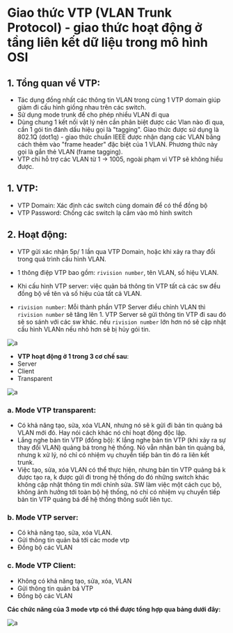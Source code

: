# Giao thức VTP (VLAN Trunk Protocol) - giao thức hoạt động ở tầng liên kết dữ liệu trong mô hình OSI

## 1. Tổng quan về VTP:

- Tác dụng đồng nhất các thông tin VLAN trong cùng 1 VTP domain giúp giảm đi cấu hình giống nhau trên các switch.
- Sử dụng mode trunk để cho phép nhiều VLAN đi qua
- Dùng chung 1 kết nối vật lý nên cần phân biệt được các Vlan nào đi qua, cần 1 gói tin đánh dấu hiệu gọi là "tagging".
Giao thức được sử dụng là 802.1Q (dot1q) - giao thức chuẩn IEEE được nhận dạng các VLAN bằng cách thêm vào "frame header" đặc biệt của 1 VLAN. Phương thức này gọi là gắn thẻ VLAN (frame tagging).
- VTP chỉ hỗ trợ các VLAN từ 1 -> 1005, ngoài phạm vi VTP sẽ không hiểu được.

## 1. VTP:
- VTP Domain: Xác định các switch cùng domain để có thể đồng bộ
- VTP Password: Chống các switch lạ cắm vào mô hình switch

## 2. Hoạt động:
- VTP gửi xác nhận 5p/ 1 lần qua VTP Domain, hoặc khi xảy ra thay đổi trong quá trình cấu hình VLAN.
- 1 thông điệp VTP bao gồm: `rivision number`, tên VLAN, số hiệu VLAN.
- Khi cấu hình VTP server: việc quản bá thông tin VTP tất cả các sw đều đồng bộ về tên và số hiệu của tất cả VLAN.

- `rivision number`: Mỗi thành phần VTP Server điều chỉnh VLAN thì `rivision number` sẽ tăng lên 1. VTP Server sẽ gửi thông tin VTP đi sau đó sẽ so sánh với các sw khác. nếu `rivision number` lớn hơn nó sẽ cập nhật cấu hình VLANn nếu nhỏ hơn sẽ bị hủy gói tin.

![a](https://f8-zpcloud.zdn.vn/7851454938017560812/1a09f579caed0cb355fc.jpg)

 - **VTP hoạt động ở 1 trong 3 cơ chế sau**:
- Server 
- Client 
- Transparent

![a](https://f8-zpcloud.zdn.vn/4033613445464215153/9ea72f6c0df8cba692e9.jpg)

### a. Mode VTP transparent:
- Có khả năng tạo, sửa, xóa VLAN, nhưng nó sẽ k gửi đi bản tin quảng bá VLAN mới đó. Hay nói cách khác nó chỉ hoạt động độc lập.
- Lắng nghe bản tin VTP (đồng bộ): K lắng nghe bản tin VTP (khi xảy ra sự thay đổi VLAN) quảng bá trong hệ thống. Nó vẫn nhận bản tin quảng bá, nhưng k xử lý, nó chỉ có nhiệm vụ chuyển tiếp bản tin đó ra liên kết trunk.
- Việc tạo, sửa, xóa VLAN có thể thực hiện, nhưng bản tin VTP quảng bá k được tạo ra, k được gửi đi trong hệ thống do đó những switch khác không cập nhật thông tin mới chỉnh sửa. SW làm việc một cách cục bộ, không ảnh hưởng tới toàn bộ hệ thống, nó chỉ có nhiệm vụ chuyển tiếp bản tin VTP quảng bá để hệ thống thông suốt liên tục.

### b. Mode VTP server:

- Có khả năng tạo, sửa, xóa VLAN.
- Gửi thông tin quản bá tới các mode vtp
- Đồng bộ các VLAN

### c. Mode VTP Client:

- Không có khả năng tạo, sửa, xóa, VLAN
- Gửi thông tin quản bá VTP
- Đồng bộ các VLAN

**Các chức năng của 3 mode vtp có thể được tổng hợp qua bảng dưới đây:**

![a](https://f8-zpcloud.zdn.vn/5980675786005031358/2cefff9ce0ff39a160ee.jpg)
